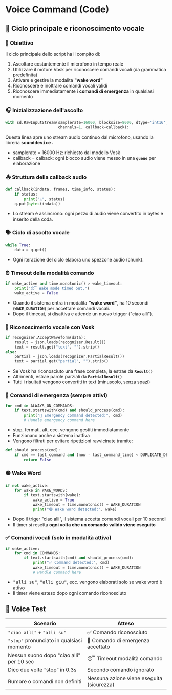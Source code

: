 # Voice Command (Code)

## 🔁 Ciclo principale e riconoscimento vocale

### 🧠 Obiettivo

Il ciclo principale dello script ha il compito di:

1. Ascoltare costantemente il microfono in tempo reale
2. Utilizzare il motore Vosk per riconoscere comandi vocali (da grammatica predefinita)
3. Attivare e gestire la modalita **"wake word"**
4. Riconoscere e inoltrare comandi vocali validi
5. Riconoscere immediatamente i **comandi di emergenza** in qualsiasi momento

### 🎧 Inizializzazione dell'ascolto

```python
with sd.RawInputStream(samplerate=16000, blocksize=8000, dtype='int16',
                       channels=1, callback=callback):
```

Questa linea apre uno stream audio continuo dal microfono, usando la libreria <kbd>**sounddevice**</kbd>**&#x20;.**

* samplerate = 16000 Hz: richiesto dal modello Vosk
* callback = calback: ogni blocco audio viene messo in una **`queue`** per elaborazione

### 📤 Struttura della callback audio

```python
def callback(indata, frames, time_info, status):
    if status:
        print("⚠️", status)
    q.put(bytes(indata))
```

* Lo stream è assincrono: ogni pezzo di audio viene convertito in bytes e inserito della coda.

### 🗣️ Ciclo di ascolto vocale

```python
while True:
    data = q.get()
```

* Ogni iterazione del ciclo elabora uno spezzone audio (chunk).

### ⏰ Timeout della modalità comando

```python
if wake_active and time.monotonic() > wake_timeout:
    print("😴 Wake mode timed out.")
    wake_active = False
```

* Quando il sistema entra in modalita **"wake word"**, ha 10 secondi (**`WAKE_DURATION`**) per accettare comandi vocali.
* Dopo il timeout, si disattiva e attende un nuovo trigger ("ciao alli").

### 🤖 Riconoscimento vocale con Vosk

```python
if recognizer.AcceptWaveform(data):
    result = json.loads(recognizer.Result())
    text = result.get("text", "").strip()
else:
    partial = json.loads(recognizer.PartialResult())
    text = partial.get("partial", "").strip()
```

* Se Vosk ha riconosciuto una frase completa, la estrae da **`Result()`**
* Altrimenti, estrae parole parziali da **`PartialResult()`**
* Tutti i risultati vengono convertiti in text (minuscolo, senza spazi)

### 🚨 Comandi di emergenza (sempre attivi)

```python
for cmd in ALWAYS_ON_COMMANDS:
    if text.startswith(cmd) and should_process(cmd):
        print("🛑 Emergency command detected:", cmd)
        # Handle emergency command here
```

* stop, fermati, alt, ecc. vengono gestiti immediatamente
* Funzionano anche a sistema inattiva
* Vengono filtrati per evitare ripetizioni ravvicinate tramite:

```python
def should_process(cmd):
    if cmd == last_command and (now - last_command_time) < DUPLICATE_DELAY:
        return False
```

### 🟢 Wake Word

```python
if not wake_active:
    for wake in WAKE_WORDS:
        if text.startswith(wake):
            wake_active = True
            wake_timeout = time.monotonic() + WAKE_DURATION
            print("🟢 Wake word detected:", wake)
```

* Dopo il triger "ciao alli", il sistema accetta comandi vocali per 10 secondi
* Il timer si resetta **ogni volta che un comando valido viene eseguito**

### ✅ Comandi vocali (solo in modalità attiva)

```python
if wake_active:
    for cmd in COMMANDS:
        if text.startswith(cmd) and should_process(cmd):
            print("✅ Command detected:", cmd)
            wake_timeout = time.monotonic() + WAKE_DURATION
            # Handle command here
```

* <kbd>"alli su"</kbd>, <kbd>"alli giu"</kbd>, ecc. vengono elaborati solo se wake word è attivo
* Il timer viene esteso dopo ogni comando riconosciuto

## 🧪 Voice Test

| Scenario                                  | Atteso                                    |
| ----------------------------------------- | ----------------------------------------- |
| `"ciao alli"` + `"alli su"`               | ✅ Comando riconosciuto                    |
| `"stop"` pronunciato in qualsiasi momento | 🛑 Comando di emergenza accettato         |
| Nessun suono dopo "ciao alli" per 10 sec  | 😴 Timeout modalità comando               |
| Dico due volte “stop” in 0.3s             | Secondo comando ignorato                  |
| Rumore o comandi non definiti             | Nessuna azione viene eseguita (sicurezza) |
